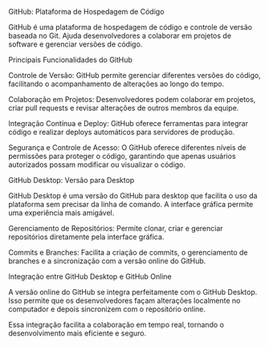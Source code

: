 GitHub: Plataforma de Hospedagem de Código

GitHub é uma plataforma de hospedagem de código e controle de versão baseada no Git. Ajuda desenvolvedores a colaborar em projetos de software e gerenciar versões de código.

Principais Funcionalidades do GitHub

Controle de Versão: GitHub permite gerenciar diferentes versões do código, facilitando o acompanhamento de alterações ao longo do tempo.

Colaboração em Projetos: Desenvolvedores podem colaborar em projetos, criar pull requests e revisar alterações de outros membros da equipe.

Integração Contínua e Deploy: GitHub oferece ferramentas para integrar código e realizar deploys automáticos para servidores de produção.

Segurança e Controle de Acesso: O GitHub oferece diferentes níveis de permissões para proteger o código, garantindo que apenas usuários autorizados possam modificar ou visualizar o código.

GitHub Desktop: Versão para Desktop

GitHub Desktop é uma versão do GitHub para desktop que facilita o uso da plataforma sem precisar da linha de comando. A interface gráfica permite uma experiência mais amigável.

Gerenciamento de Repositórios: Permite clonar, criar e gerenciar repositórios diretamente pela interface gráfica.

Commits e Branches: Facilita a criação de commits, o gerenciamento de branches e a sincronização com a versão online do GitHub.

Integração entre GitHub Desktop e GitHub Online

A versão online do GitHub se integra perfeitamente com o GitHub Desktop. Isso permite que os desenvolvedores façam alterações localmente no computador e depois sincronizem com o repositório online.

Essa integração facilita a colaboração em tempo real, tornando o desenvolvimento mais eficiente e seguro.
